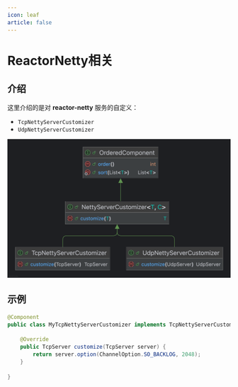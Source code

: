 ```yaml
---
icon: leaf
article: false
---
```


# ReactorNetty相关

## 介绍

这里介绍的是对 **reactor-netty** 服务的自定义：

- `TcpNettyServerCustomizer`
- `UdpNettyServerCustomizer`

![](/img/ext/jt/jt808/customization/netty-customizer.png)

## 示例

```java
@Component
public class MyTcpNettyServerCustomizer implements TcpNettyServerCustomizer {

    @Override
    public TcpServer customize(TcpServer server) {
        return server.option(ChannelOption.SO_BACKLOG, 2048);
    }

}
```
